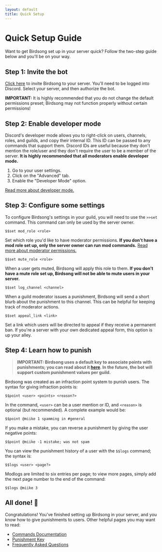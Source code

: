 ```yaml
---
layout: default
title: Quick Setup
---
```



# Quick Setup Guide

Want to get Birdsong set up in your server quick? Follow the two-step guide below and you'll be on your way.

## Step 1: Invite the bot

[Click here](https://discord.com/oauth2/authorize?client_id=817513543049674773&permissions=403041382&scope=bot) to invite Birdsong to your server. You'll need to be logged into Discord. Select your server, and then authorize the bot.

**IMPORTANT:** It is highly recommended that you do not change the default permissions preset; Birdsong may not function properly without certain permissions!

## Step 2: Enable developer mode

Discord's developer mode allows you to right-click on users, channels, roles, and guilds, and copy their internal ID. This ID can be passed to any commands that support them. Discord IDs are useful because they don't mention the role/user and they don't require the user to be a member of the server. **It is highly recommended that all moderators enable developer mode.**

1. Go to your user settings.
2. Click on the "Advanced" tab.
3. Enable the "Developer Mode" option.

[Read more about developer mode.](https://discordia.me/en/developer-mode)

## Step 3: Configure some settings

To configure Birdsong's settings in your guild, you will need to use the `>>set` command. This command can only be used by the server owner.

```
$$set mod_role <role>
```

Set which role you'd like to have moderator permissions. **If you don't have a mod role set up, only the server owner can run mod commands.** [Read more about moderator permissions.](/docs#access-level-mod)

```
$$set mute_role <role>
```

When a user gets muted, Birdsong will apply this role to them. **If you don't have a mute role set up, Birdsong will not be able to mute users in your server.**

```
$$set log_channel <channel>
```
When a guild moderator issues a punishment, Birdsong will send a short blurb about the punishment to this channel. This can be helpful for keeping track of moderator actions.

```
$$set appeal_link <link>
```

Set a link which users will be directed to appeal if they receive a permanent ban. If you're a server with your own dedicated appeal form, this option is up your alley.

## Step 4: Learn how to punish

> **IMPORTANT: Birdsong uses a default key to associate points with punishments; you can read about it [here](/pkey). In the future, the bot will support custom punishment values per guild.**

Birdsong was created as an infraction point system to punish users. The syntax for giving infraction points is:

```
$$point <user> <points> <reason?>
```

In the command, `<user>` can be a user mention or ID, and `<reason>` is optional (but recommended). A complete example would be:

```
$$point @miike 1 spamming in #general
```

If you make a mistake, you can reverse a punishment by giving the user negative points:

```
$$point @miike -1 mistake; was not spam
```

You can view the punishment history of a user with the `$$logs` command; the syntax is:

```
$$logs <user> <page?>
```

Modlogs are limited to six entries per page; to view more pages, simply add the next page number to the end of the command:

```
$$logs @miike 3
```

## All done! 🎉

Congratulations! You've finished setting up Birdsong in your server, and you know how to give punishments to users. Other helpful pages you may want to read:

- [Commands Documentation](/docs)
- [Punishment Key](/pkey)
- [Frequently Asked Questions](/faq)
